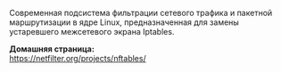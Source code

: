 Современная подсистема фильтрации сетевого трафика и пакетной маршрутизации в ядре Linux, предназначенная для замены устаревшего межсетевого экрана Iptables.

**Домашняя страница:**  
<https://netfilter.org/projects/nftables/>
